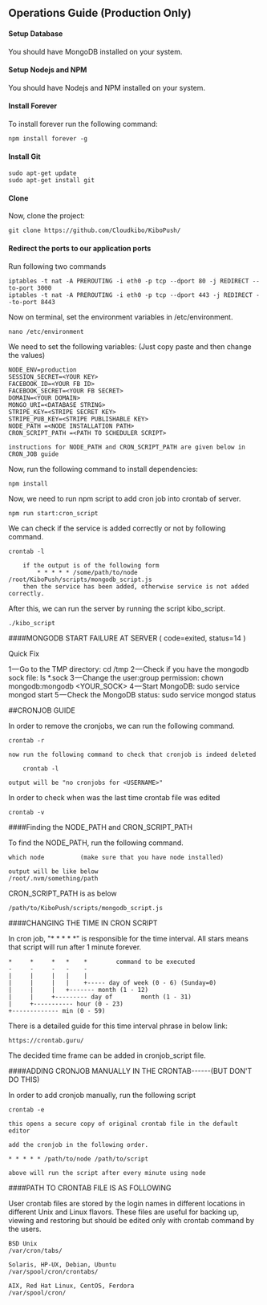 ## Operations Guide (Production Only)

#### Setup Database

You should have MongoDB installed on your system.

#### Setup Nodejs and NPM

You should have Nodejs and NPM installed on your system.

#### Install Forever

To install forever run the following command:

    npm install forever -g

#### Install Git

    sudo apt-get update
    sudo apt-get install git

#### Clone

Now, clone the project:

    git clone https://github.com/Cloudkibo/KiboPush/

#### Redirect the ports to our application ports
Run following two commands

    iptables -t nat -A PREROUTING -i eth0 -p tcp --dport 80 -j REDIRECT --to-port 3000
    iptables -t nat -A PREROUTING -i eth0 -p tcp --dport 443 -j REDIRECT --to-port 8443

Now on terminal, set the environment variables in /etc/environment.

    nano /etc/environment

We need to set the following variables: (Just copy paste and then change the values)

    NODE_ENV=production
    SESSION_SECRET=<YOUR KEY>
    FACEBOOK_ID=<YOUR FB ID>
    FACEBOOK_SECRET=<YOUR FB SECRET>
    DOMAIN=<YOUR DOMAIN>
    MONGO_URI=<DATABASE STRING>
    STRIPE_KEY=<STRIPE SECRET KEY>
    STRIPE_PUB_KEY=<STRIPE PUBLISHABLE KEY>
    NODE_PATH =<NODE INSTALLATION PATH>
    CRON_SCRIPT_PATH =<PATH TO SCHEDULER SCRIPT>

    instructions for NODE_PATH and CRON_SCRIPT_PATH are given below in CRON_JOB guide

Now, run the following command to install dependencies:

    npm install

Now, we need to run npm script to add cron job into crontab of server.

    npm run start:cron_script

We can check if the service is added correctly or not by following command.

    crontab -l                 
        
        if the output is of the following form
            * * * * * /some/path/to/node /root/KiboPush/scripts/mongodb_script.js
        then the service has been added, otherwise service is not added correctly.


After this, we can run the server by running the script kibo_script.

    ./kibo_script


####MONGODB START FAILURE AT SERVER ( code=exited, status=14 )

Quick Fix

1 — Go to the TMP directory: cd /tmp
2 — Check if you have the mongodb sock file: ls *.sock
3 — Change the user:group permission: chown mongodb:mongodb <YOUR_SOCK>
4 — Start MongoDB: sudo service mongod start
5 — Check the MongoDB status: sudo service mongod status


##CRONJOB GUIDE

In order to remove the cronjobs, we can run the following command.

    crontab -r

    now run the following command to check that cronjob is indeed deleted

        crontab -l

    output will be "no cronjobs for <USERNAME>"

In order to check when was the last time crontab file was edited

    crontab -v

####Finding the NODE_PATH and CRON_SCRIPT_PATH

To find the NODE_PATH, run the following command.

    which node          (make sure that you have node installed)

    output will be like below
    /root/.nvm/something/path

CRON_SCRIPT_PATH is as below

    /path/to/KiboPush/scripts/mongodb_script.js

####CHANGING THE TIME IN CRON SCRIPT

In cron job, "* * * * *" is responsible for the time interval.
All stars means that script will run after 1 minute forever.


    *     *     *   *    *        command to be executed
    -     -     -   -    -
    |     |     |   |    |
    |     |     |   |    +----- day of week (0 - 6) (Sunday=0)
    |     |     |   +------- month (1 - 12)
    |     |     +--------- day of        month (1 - 31)
    |     +----------- hour (0 - 23)
    +------------- min (0 - 59)


There is a detailed guide for this time interval phrase in below link:

    https://crontab.guru/

The decided time frame can be added in cronjob_script file.

####ADDING CRONJOB MANUALLY IN THE CRONTAB------(BUT DON'T DO THIS)

In order to add cronjob manually, run the following script

    crontab -e 

    this opens a secure copy of original crontab file in the default editor

    add the cronjob in the following order.

    * * * * * /path/to/node /path/to/script

    above will run the script after every minute using node


####PATH TO CRONTAB FILE IS AS FOLLOWING

User crontab files are stored by the login names in different locations in different Unix and Linux flavors. These files are useful for backing up, viewing and restoring but should be edited only with crontab command by the users.

    BSD Unix 
    /var/cron/tabs/

    Solaris, HP-UX, Debian, Ubuntu
    /var/spool/cron/crontabs/

    AIX, Red Hat Linux, CentOS, Ferdora
    /var/spool/cron/


